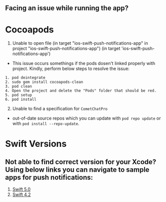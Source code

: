 
## Facing an issue while running the app? 

# Cocoapods

1. Unable to open file (in target "ios-swift-push-notifications-app" in project "ios-swift-push-notifications-app") (in target 'ios-swift-push-notifications-app')

- This issue occurs somethings if the pods dosen't linked properly with project. Kindly, perform below steps to resolve the issue:
 ```
1. pod deintegrate
2. sudo gem install cocoapods-clean
3. pod clean
4. Open the project and delete the "Pods" folder that should be red.
5. pod setup
6. pod install
```

2. Unable to find a specification for `CometChatPro`

- out-of-date source repos which you can update with `pod repo update` or with `pod install --repo-update`.


# Swift Versions

## Not able to find correct version for your Xcode? Using below links you can navigate to sample apps for push notifications: 

1. [Swift 5.0](https://github.com/cometchat-pro-samples/ios-swift-push-notifications-app) 
2. [Swift 4.2](https://github.com/cometchat-pro-samples/ios-swift-push-notifications-app-swift-4.2)
